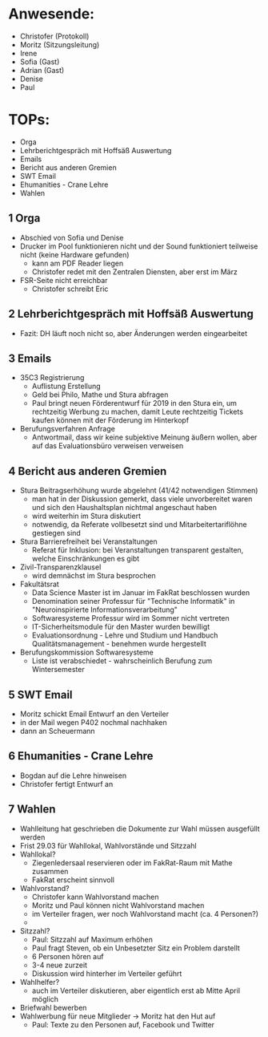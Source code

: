 ---
---

# Anwesende:

- Christofer (Protokoll)
- Moritz (Sitzungsleitung)
- Irene
- Sofia (Gast)
- Adrian (Gast)
- Denise
- Paul

# TOPs:

- Orga
- Lehrberichtgespräch mit Hoffsäß Auswertung
- Emails
- Bericht aus anderen Gremien
- SWT Email
- Ehumanities - Crane Lehre
- Wahlen

## 1 Orga

- Abschied von Sofia und Denise
- Drucker im Pool funktionieren nicht und der Sound funktioniert teilweise nicht (keine Hardware gefunden)
  - kann am PDF Reader liegen
  - Christofer redet mit den Zentralen Diensten, aber erst im März
- FSR-Seite nicht erreichbar
  - Christofer schreibt Eric

## 2 Lehrberichtgespräch mit Hoffsäß Auswertung

- Fazit: DH läuft noch nicht so, aber Änderungen werden eingearbeitet

## 3 Emails

- 35C3 Registrierung
  - Auflistung Erstellung
  - Geld bei Philo, Mathe und Stura abfragen
  - Paul bringt neuen Förderentwurf für 2019 in den Stura ein, um rechtzeitig Werbung zu machen, damit Leute rechtzeitig Tickets kaufen können mit der Förderung im Hinterkopf
- Berufungsverfahren Anfrage
  - Antwortmail, dass wir keine subjektive Meinung äußern wollen, aber auf das Evaluationsbüro verweisen verweisen

## 4 Bericht aus anderen Gremien

- Stura Beitragserhöhung wurde abgelehnt (41/42 notwendigen Stimmen)
  - man hat in der Diskussion gemerkt, dass viele unvorbereitet waren und sich den Haushaltsplan nichtmal angeschaut haben
  - wird weiterhin im Stura diskutiert
  - notwendig, da Referate vollbesetzt sind und Mitarbeitertariflöhne gestiegen sind
- Stura Barrierefreiheit bei Veranstaltungen
  - Referat für Inklusion: bei Veranstaltungen transparent gestalten, welche Einschränkungen es gibt
- Zivil-Transparenzklausel
  - wird demnächst im Stura besprochen
- Fakultätsrat
  - Data Science Master ist im Januar im FakRat beschlossen wurden
  - Denomination seiner Professur für "Technische Informatik" in "Neuroinspirierte Informationsverarbeitung"
  - Softwaresysteme Professur wird im Sommer nicht vertreten
  - IT-Sicherheitsmodule für den Master wurden bewilligt
  - Evaluationsordnung - Lehre und Studium und Handbuch Qualitätsmanagement - benehmen wurde hergestellt
- Berufungskommission Softwaresysteme
  - Liste ist verabschiedet - wahrscheinlich Berufung zum Wintersemester

## 5 SWT Email

- Moritz schickt Email Entwurf an den Verteiler
- in der Mail wegen P402 nochmal nachhaken
- dann an Scheuermann

## 6 Ehumanities - Crane Lehre

- Bogdan auf die Lehre hinweisen
- Christofer fertigt Entwurf an

## 7 Wahlen

- Wahlleitung hat geschrieben die Dokumente zur Wahl müssen ausgefüllt werden
- Frist 29.03 für Wahllokal, Wahlvorstände und Sitzzahl
- Wahllokal?
  - Ziegenledersaal reservieren oder im FakRat-Raum mit Mathe zusammen
  - FakRat erscheint sinnvoll
- Wahlvorstand?
  - Christofer kann Wahlvorstand machen
  - Moritz und Paul können nicht Wahlvorstand machen
  - im Verteiler fragen, wer noch Wahlvorstand macht (ca. 4 Personen?)
  -
- Sitzzahl?
  - Paul: Sitzzahl auf Maximum erhöhen
  - Paul fragt Steven, ob ein Unbesetzter Sitz ein Problem darstellt
  - 6 Personen hören auf
  - 3-4 neue zurzeit
  - Diskussion wird hinterher im Verteiler geführt
- Wahlhelfer?
  - auch im Verteiler diskutieren, aber eigentlich erst ab Mitte April möglich
- Briefwahl bewerben
- Wahlwerbung für neue Mitglieder -> Moritz hat den Hut auf
  - Paul: Texte zu den Personen auf, Facebook und Twitter

